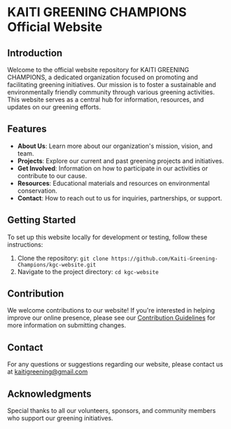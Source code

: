 # KAITI GREENING CHAMPIONS Official Website

## Introduction
Welcome to the official website repository for KAITI GREENING CHAMPIONS, a dedicated organization focused on promoting and facilitating greening initiatives. Our mission is to foster a sustainable and environmentally friendly community through various greening activities. This website serves as a central hub for information, resources, and updates on our greening efforts.

## Features
- **About Us**: Learn more about our organization's mission, vision, and team.
- **Projects**: Explore our current and past greening projects and initiatives.
- **Get Involved**: Information on how to participate in our activities or contribute to our cause.
- **Resources**: Educational materials and resources on environmental conservation.
- **Contact**: How to reach out to us for inquiries, partnerships, or support.

## Getting Started
To set up this website locally for development or testing, follow these instructions:
1. Clone the repository: `git clone https://github.com/Kaiti-Greening-Champions/kgc-website.git`
2. Navigate to the project directory: `cd kgc-website`

## Contribution
We welcome contributions to our website! If you're interested in helping improve our online presence, please see our [Contribution Guidelines](CONTRIBUTING.md) for more information on submitting changes.

## Contact
For any questions or suggestions regarding our website, please contact us at kaitigreening@gmail.com

## Acknowledgments
Special thanks to all our volunteers, sponsors, and community members who support our greening initiatives.
